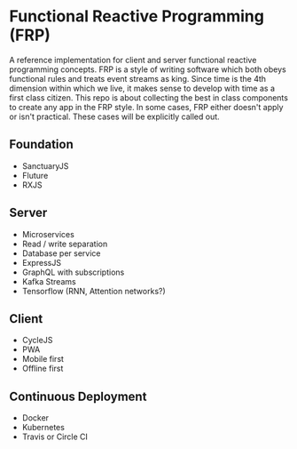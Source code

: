 # Functional Reactive Programming (FRP)
A reference implementation for client and server functional reactive programming concepts. FRP is a style of writing software which both obeys functional rules and treats event streams as king. Since time is the 4th dimension within which we live, it makes sense to develop with time as a first class citizen. This repo is about collecting the best in class components to create any app in the FRP style. In some cases, FRP either doesn't apply or isn't practical. These cases will be explicitly called out.

## Foundation
- SanctuaryJS
- Fluture
- RXJS

## Server
- Microservices
- Read / write separation
- Database per service
- ExpressJS
- GraphQL with subscriptions
- Kafka Streams
- Tensorflow (RNN, Attention networks?)

## Client
- CycleJS
- PWA
- Mobile first
- Offline first

## Continuous Deployment
- Docker
- Kubernetes
- Travis or Circle CI
